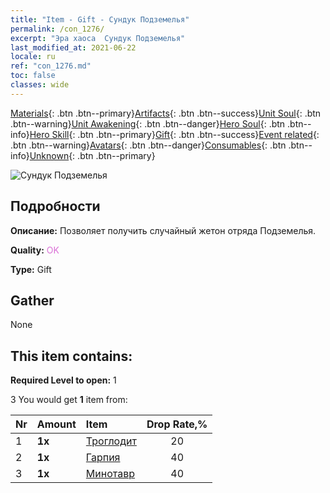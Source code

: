 ```yaml
---
title: "Item - Gift - Сундук Подземелья"
permalink: /con_1276/
excerpt: "Эра хаоса  Сундук Подземелья"
last_modified_at: 2021-06-22
locale: ru
ref: "con_1276.md"
toc: false
classes: wide
---
```

 [Materials](/ItemsRU/){: .btn .btn--primary}[Artifacts](/ItemsRU/Artifacts/){: .btn .btn--success}[Unit Soul](/ItemsRU/UnitSoul/){: .btn .btn--warning}[Unit Awakening](/ItemsRU/UnitAwakening/){: .btn .btn--danger}[Hero Soul](/ItemsRU/HeroSoul/){: .btn .btn--info}[Hero Skill](/ItemsRU/HeroSkill/){: .btn .btn--primary}[Gift](/ItemsRU/Gift/){: .btn .btn--success}[Event related](/ItemsRU/Events/){: .btn .btn--warning}[Avatars](/ItemsRU/Avatars/){: .btn .btn--danger}[Consumables](/ItemsRU/Consumables/){: .btn .btn--info}[Unknown](/ItemsRU/Unknown/){: .btn .btn--primary}

 ![Сундук Подземелья](/images/t/i_904008.png)

## Подробности
 **Описание:** Позволяет получить случайный жетон отряда Подземелья.

 **Quality:** <span style="color: #DA70D6">OK</span>

 **Type:** Gift

## Gather

  None

## This item contains:

 **Required Level to open:** 1

 3 You would get **1** item  from:

  | Nr | Amount |     Item    | Drop Rate,% |
  |:---|:-------|:------------|:---------:|
  | 1 |  **1x** | [Троглодит](/ItemsRU/unt_244/) | 20 | 
  | 2 |  **1x** | [Гарпия](/ItemsRU/unt_245/) | 40 | 
  | 3 |  **1x** | [Минотавр](/ItemsRU/unt_248/) | 40 | 
